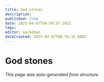 ```yaml
---
title: God_stones
description: 
published: true
date: 2025-04-07T08:59:37.165Z
tags: 
editor: markdown
dateCreated: 2025-04-07T08:59:35.088Z
---
```


# God stones

*This page was auto-generated from structure.*